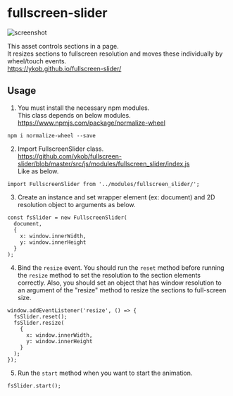 # fullscreen-slider

![screenshot](screenshot.gif)

This asset controls sections in a page.  
It resizes sections to fullscreen resolution and moves these individually by wheel/touch events.  
https://ykob.github.io/fullscreen-slider/

## Usage

1. You must install the necessary npm modules.  
This class depends on below modules.  
https://www.npmjs.com/package/normalize-wheel

```
npm i normalize-wheel --save
```

2. Import FullscreenSlider class.  
https://github.com/ykob/fullscreen-slider/blob/master/src/js/modules/fullscreen_slider/index.js  
Like as below.

```
import FullscreenSlider from '../modules/fullscreen_slider/';
```

3. Create an instance and set wrapper element (ex: document) and 2D resolution object to arguments as below.

```
const fsSlider = new FullscreenSlider(
  document,
  {
    x: window.innerWidth,
    y: window.innerHeight
  }
);
```

4. Bind the `resize` event. You should run the `reset` method before running the `resize` method to set the resolution to the section elements correctly. Also, you should set an object that has window resolution to an argument of the "resize" method to resize the sections to full-screen size.

```
window.addEventListener('resize', () => {
  fsSlider.reset();
  fsSlider.resize(
    {
      x: window.innerWidth,
      y: window.innerHeight
    }
  );
});
```

5. Run the `start` method when you want to start the animation.

```
fsSlider.start();
```

